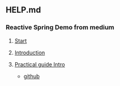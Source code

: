 ## HELP.md
### Reactive Spring Demo from medium

1. [Start](https://medium.com/javarevisited/spring-webflux-tutorial-how-to-build-a-reactive-web-app-1132e4255406)

2. [Introduction](https://gatheca-george.medium.com/spring-webflux-reactive-micro-service-introduction-3ad0659169df)

3. [Practical guide Intro](https://gatheca-george.medium.com/spring-webflux-reactive-micro-service-practical-guide-intro-eeadf733a226)
    - [github](https://github.com/gathecageorge/spring-webflux-rest-api-intro/tree/2-practical-guide-intro/)





